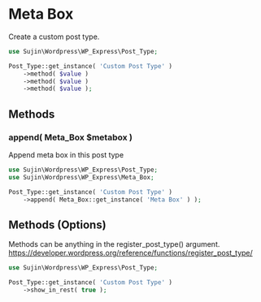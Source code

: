 # Meta Box
Create a custom post type.

```php
use Sujin\Wordpress\WP_Express\Post_Type;

Post_Type::get_instance( 'Custom Post Type' )
    ->method( $value )
    ->method( $value )
    ->method( $value );
```

## Methods
### append( Meta_Box $metabox )
Append meta box in this post type

```php
use Sujin\Wordpress\WP_Express\Post_Type;
use Sujin\Wordpress\WP_Express\Meta_Box;

Post_Type::get_instance( 'Custom Post Type' )
    ->append( Meta_Box::get_instance( 'Meta Box' ) );
```

## Methods (Options)
Methods can be anything in the register_post_type() argument. https://developer.wordpress.org/reference/functions/register_post_type/

```php
use Sujin\Wordpress\WP_Express\Post_Type;

Post_Type::get_instance( 'Custom Post Type' )
    ->show_in_rest( true );
```
